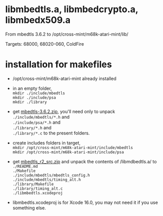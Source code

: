 # libmbedtls.a, libmbedcrypto.a, libmbedx509.a

From mbedtls 3.6.2 to /opt/cross-mint/m68k-atari-mint/lib/

Targets: 68000, 68020-060, ColdFire

# installation for makefiles

- /opt/cross-mint/m68k-atari-mint already installed 

- in an empty folder,  
   ```mkdir ./include/mbedtls```  
   ```mkdir ./include/psa```  
   ```mkdir ./library```  

- get [mbedtls-3.6.2.zip](https://ptonthat.fr/files/polarssl/mbedtls-3.6.2.zip), you'll need only to unpack  
   ```./include/mbedtls/*.h``` and  
   ```./include/psa/*.h``` and  
   ```./library/*.h``` and  
   ```./library/*.c``` to the present folders.  

- create includes folders in target,  
   ```mkdir /opt/cross-mint/m68k-atari-mint/include/mbedtls```  
   ```mkdir /opt/cross-mint/m68k-atari-mint/include/psa```  

- get [mbedtls_r2_src.zip](https://ptonthat.fr/files/polarssl/mbedtls_r2_src.zip) and unpack the contents of /libmdbedtls.a/ to  
   ```./README.md```  
   ```./Makefile```  
   ```./include/mbedtls/mbedtls_config.h```  
   ```./include/mbedtls/timing_alt.h```  
   ```./library/Makefile```  
   ```./library/timing_alt.c```  
   ```./libmbedtls.xcodeproj```  

- libmbedtls.xcodeproj is for Xcode 16.0, you may not need it if you use something else.
